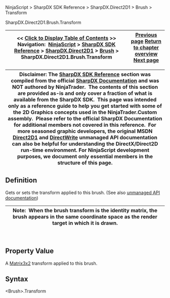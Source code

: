 ﻿
NinjaScript \> SharpDX SDK Reference \> SharpDX.Direct2D1 \> Brush \> Transform

SharpDX.Direct2D1\.Brush.Transform

| \<\< [Click to Display Table of Contents](sharpdx_direct2d1_brush_transform.md) \>\> **Navigation:**     [NinjaScript](ninjascript-1.md) \> [SharpDX SDK Reference](sharpdx_sdk_reference-1.md) \> [SharpDX.Direct2D1](sharpdx_direct2d1-1.md) \> [Brush](sharpdx_direct2d1_brush-1.md) \> SharpDX.Direct2D1\.Brush.Transform | [Previous page](sharpdx_direct2d1_brush_opacity-1.md) [Return to chapter overview](sharpdx_direct2d1_brush-1.md) [Next page](sharpdx_direct2d1_brushproperties-1.md) |
| --- | --- |

| Disclaimer: The [SharpDX SDK Reference](sharpdx_sdk_reference-1.md) section was compiled from the official [SharpDX Documentation](http://sharpdx.org/) and was NOT authored by NinjaTrader.  The contents of this section are provided as\-is and only cover a fraction of what is available from the SharpDX SDK.  This page was intended only as a reference guide to help you get started with some of the 2D Graphics concepts used in the NinjaTrader.Custom assembly.  Please refer to the official SharpDX Documentation for additional members not covered in this reference.  For more seasoned graphic developers, the original MSDN [Direct2D1](https://msdn.microsoft.com/en-us/library/windows/desktop/dd370990.aspx) and [DirectWrite](https://msdn.microsoft.com/en-us/library/windows/desktop/dd368038.aspx) unmanaged API documentation can also be helpful for understanding the DirectX/Direct2D run\-time environment. For NinjaScript development purposes, we document only essential members in the structure of this page. |
| --- |

## Definition
Gets or sets the transform applied to this brush. 
(See also [unmanaged API documentation](https://msdn.microsoft.com/en-us/library/dd371179(v=vs.85).aspx))
 

| Note:  When the brush transform is the identity matrix, the brush appears in the same coordinate space as the render target in which it is drawn. |
| --- |
 
## Property Value
A [Matrix3x2](sharpdx_matrix3x2-1.md) transform applied to this brush.
 
## Syntax
\<Brush\>.Transform
